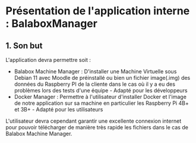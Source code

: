 
# Présentation de l'application interne : BalaboxManager

## 1. Son but

L'application devra permettre soit :
- Balabox Machine Manager : D'installer une Machine Virtuelle sous Debian 11 avec Moodle de préinstallé ou bien un fichier image(.img) des données du Raspberry PI de la cliente dans le cas où il y a eu des problèmes lors des tests d'une équipe - Adapté pour les développeurs
- Docker Manager : Permettre à l'utilisateur d'installer Docker et l'image de notre application sur sa machine en particulier les Raspberry Pi 4B+ et 3B+ - Adapté pour les utilisateurs

L'utilisateur devra cependant garantir une excellente connexion internet pour pouvoir télécharger de manière très rapide les fichiers dans le cas de Balabox Machine Manager.

